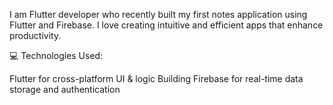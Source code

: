 I am Flutter developer who recently built my first notes application using Flutter and Firebase. I love creating intuitive and efficient apps that enhance productivity.

💻 Technologies Used:

Flutter for cross-platform UI & logic Building
Firebase for real-time data storage and authentication
